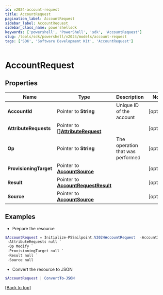 ```yaml
---
id: v2024-account-request
title: AccountRequest
pagination_label: AccountRequest
sidebar_label: AccountRequest
sidebar_class_name: powershellsdk
keywords: ['powershell', 'PowerShell', 'sdk', 'AccountRequest'] 
slug: /tools/sdk/powershell/v2024/models/account-request
tags: ['SDK', 'Software Development Kit', 'AccountRequest']
---
```



# AccountRequest

## Properties

Name | Type | Description | Notes
------------ | ------------- | ------------- | -------------
**AccountId** |  Pointer to **String** | Unique ID of the account | [optional] 
**AttributeRequests** |  Pointer to [**[]AttributeRequest**](attribute-request) |  | [optional] 
**Op** |  Pointer to **String** | The operation that was performed | [optional] 
**ProvisioningTarget** |  Pointer to [**AccountSource**](account-source) |  | [optional] 
**Result** |  Pointer to [**AccountRequestResult**](account-request-result) |  | [optional] 
**Source** |  Pointer to [**AccountSource**](account-source) |  | [optional] 

## Examples

- Prepare the resource
```powershell
$AccountRequest = Initialize-PSSailpoint.V2024AccountRequest  -AccountId John.Doe `
 -AttributeRequests null `
 -Op Modify `
 -ProvisioningTarget null `
 -Result null `
 -Source null
```

- Convert the resource to JSON
```powershell
$AccountRequest | ConvertTo-JSON
```


[[Back to top]](#) 

